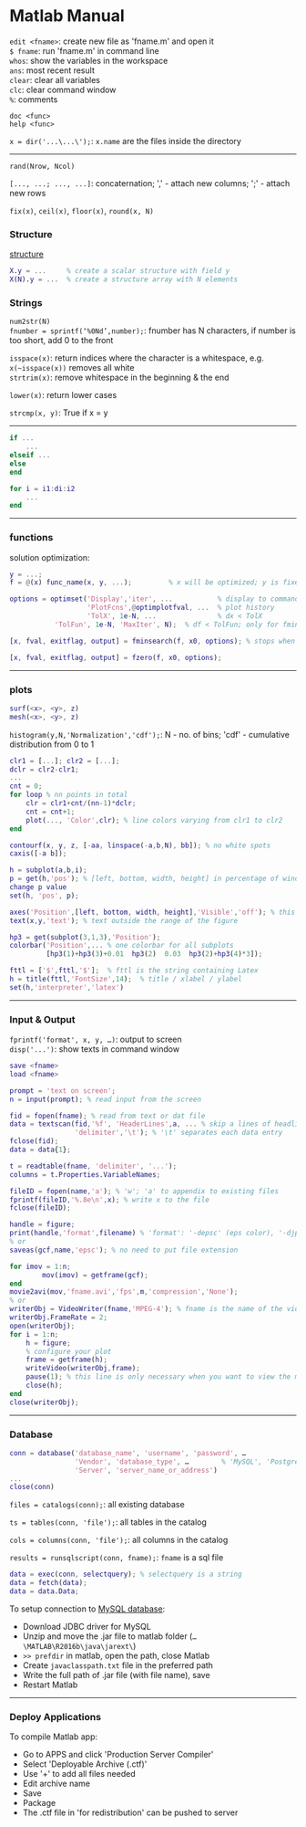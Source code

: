 # Matlab Manual

`edit <fname>`: create new file as 'fname.m' and open it  
`$ fname`: run 'fname.m' in command line  
`whos`: show the variables in the workspace  
`ans`: most recent result  
`clear`: clear all variables  
`clc`: clear command window  
`%`: comments

`doc <func>`  
`help <func>`

`x = dir('...\...\');`: `x.name` are the files inside the directory


---

`rand(Nrow, Ncol)`

`[..., ...; ..., ...]`: concaternation; ',' - attach new columns; ';' - attach new rows

`fix(x)`, `ceil(x)`, `floor(x)`, `round(x, N)`

### Structure

[structure](https://www.mathworks.com/help/matlab/structures.html)

```matlab
X.y = ...     % create a scalar structure with field y
X(N).y = ...  % create a structure array with N elements
```


### Strings

`num2str(N)`  
`fnumber = sprintf(‘%0Nd’,number);`: fnumber has N characters, if number is too short, add 0 to the front

`isspace(x)`: return indices where the character is a whitespace, e.g. `x(~isspace(x))` removes all white  
`strtrim(x)`: remove whitespace in the beginning & the end

`lower(x)`: return lower cases

`strcmp(x, y)`: True if x = y


---

```matlab
if ...
    ...
elseif ...
else
end
```

```matlab
for i = i1:di:i2
    ...
end
```

---

### functions

solution optimization:
```matlab
y = ...;
f = @(x) func_name(x, y, ...);         % x will be optimized; y is fixed; func_name defined in another file

options = optimset('Display','iter', ...           % display to command window (iter - each iteration)
                   'PlotFcns',@optimplotfval, ...  % plot history
                   'TolX', 1e-N, ...               % dx < TolX
		   'TolFun', 1e-N, 'MaxIter', N);  % df < TolFun; only for fminsearch

[x, fval, exitflag, output] = fminsearch(f, x0, options); % stops when df < TolFun && dx < TolX

[x, fval, exitflag, output] = fzero(f, x0, options);
```

---

### plots

```matlab
surf(<x>, <y>, z)
mesh(<x>, <y>, z)
```

`histogram(y,N,'Normalization','cdf');`: N - no. of bins; 'cdf' - cumulative distribution from 0 to 1

```matlab
clr1 = [...]; clr2 = [...];
dclr = clr2-clr1;
...
cnt = 0;
for loop % nn points in total
    clr = clr1+cnt/(nn-1)*dclr;
    cnt = cnt+1;
    plot(..., 'Color',clr); % line colors varying from clr1 to clr2
end
```

```matlab
contourf(x, y, z, [-aa, linspace(-a,b,N), bb]); % no white spots
caxis([-a b]);
```

```matlab
h = subplot(a,b,i);
p = get(h,'pos'); % [left, bottom, width, height] in percentage of window size
change p value
set(h, 'pos', p);
```

```matlab
axes('Position',[left, bottom, width, height],'Visible','off'); % this is to start a new axis outside the current range
text(x,y,'text'); % text outside the range of the figure
```

```matlab
hp3 = get(subplot(3,1,3),'Position');
colorbar('Position',... % one colorbar for all subplots
         [hp3(1)+hp3(3)+0.01  hp3(2)  0.03  hp3(2)+hp3(4)*3]);
```

```matlab
fttl = ['$',fttl,'$']; 	% fttl is the string containing Latex
h = title(fttl,'FontSize',14); 	% title / xlabel / ylabel
set(h,'interpreter','latex')
```


---

### Input & Output

`fprintf('format', x, y, …)`: output to screen  
`disp('...')`: show texts in command window

```matlab
save <fname>
load <fname>
```

```matlab
prompt = 'text on screen';
n = input(prompt); % read input from the screen
```

```matlab
fid = fopen(fname); % read from text or dat file
data = textscan(fid,'%f', 'HeaderLines',a, ... % skip a lines of headline
                'delimiter','\t'); % '\t' separates each data entry
fclose(fid);
data = data{1};
```

```matlab
t = readtable(fname, 'delimiter', '...');
columns = t.Properties.VariableNames;
```

```matlab
fileID = fopen(name,'a'); % 'w'; 'a' to appendix to existing files
fprintf(fileID,'%.8e\n',x); % write x to the file
fclose(fileID);
```

```matlab
handle = figure;
print(handle,'format',filename) % 'format':	'-depsc' (eps color), '-djpeg' (jpeg file)
% or
saveas(gcf,name,'epsc'); % no need to put file extension
```

```matlab
for imov = 1:n;
		mov(imov) = getframe(gcf);
end
movie2avi(mov,'fname.avi','fps',m,'compression','None');
% or
writerObj = VideoWriter(fname,'MPEG-4'); % fname is the name of the video
writerObj.FrameRate = 2;
open(writerObj);
for i = 1:n;
    h = figure;
    % configure your plot
    frame = getframe(h);
    writeVideo(writerObj,frame);
    pause(1); % this line is only necessary when you want to view the movie as it produces
    close(h);
end
close(writerObj);
```


---

### Database

```matlab
conn = database('database_name', 'username', 'password', …
                'Vendor', 'database_type', …        % 'MySQL', 'PostgreSQL', …
                'Server', 'server_name_or_address')
...
close(conn)
```

`files = catalogs(conn);`: all existing database

`ts = tables(conn, 'file');`: all tables in the catalog

`cols = columns(conn, 'file');`: all columns in the catalog

`results = runsqlscript(conn, fname);`: `fname` is a sql file

```matlab
data = exec(conn, selectquery); % selectquery is a string
data = fetch(data);
data = data.Data;
```

To setup connection to [MySQL database](https://www.mathworks.com/help/database/ug/mysql-jdbc-windows.html#bt8knx3-3):  
- Download JDBC driver for MySQL
- Unzip and move the .jar file to matlab folder (`…\MATLAB\R2016b\java\jarext\`)
- `>> prefdir` in matlab, open the path, close Matlab
- Create `javaclasspath.txt` file in the preferred path
- Write the full path of .jar file (with file name), save
- Restart Matlab


---

### Deploy Applications

To compile Matlab app:
- Go to APPS and click 'Production Server Compiler'
- Select 'Deployable Archive (.ctf)'
- Use '+' to add all files needed
- Edit archive name
- Save
- Package
- The .ctf file in 'for redistribution' can be pushed to server
